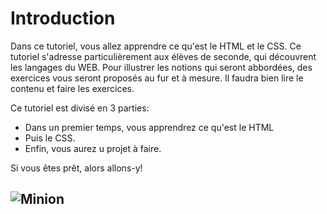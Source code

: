 # Introduction
Dans ce tutoriel, vous allez apprendre ce qu'est le  HTML et le CSS. Ce tutoriel s'adresse particulièrement aux élèves de seconde, qui découvrent les langages du WEB.
Pour illustrer les notions qui seront abbordées, des exercices vous seront proposés au fur et à mesure.
Il faudra bien lire le contenu et faire les exercices.

Ce tutoriel est divisé en 3 parties:
+ Dans un premier temps, vous apprendrez ce qu'est le HTML
+ Puis le CSS.
+ Enfin, vous aurez u projet à faire.

Si vous êtes prêt, alors allons-y!

![Minion](http://octodex.github.com/images/minion.png)
---
